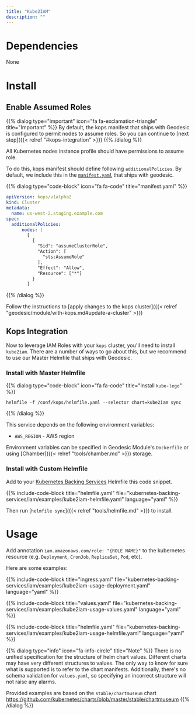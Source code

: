 ```yaml
---
title: "Kube2IAM"
description: ""
---
```


# Dependencies
None

# Install

## Enable Assumed Roles

{{% dialog type="important" icon="fa fa-exclamation-triangle" title="Important" %}}
By default, the kops manifest that ships with Geodesic is configured to permit nodes to assume roles.
So you can continue to [next step]({{< relref "#kops-integration" >}})
{{% /dialog %}}

All Kubernetes nodes instance profile should have permissions to assume role.

To do this, kops manifest should define following `additionalPolicies`. By default, we include this in the [`manifest.yaml`](https://github.com/cloudposse/geodesic/blob/master/rootfs/templates/kops/default.yaml#L6-L17) that ships with geodesic.

{{% dialog type="code-block" icon="fa fa-code" title="manifest.yaml" %}}
```yaml
apiVersion: kops/v1alpha2
kind: Cluster
metadata:
  name: us-west-2.staging.example.com
spec:
  additionalPolicies:
      nodes: |
        [
          {
            "Sid": "assumeClusterRole",
            "Action": [
              "sts:AssumeRole"
            ],
            "Effect": "Allow",
            "Resource": ["*"]
          }
        ]
```
{{% /dialog %}}

Follow the instructions to [apply changes to the kops cluster]({{< relref "geodesic/module/with-kops.md#update-a-cluster" >}})

## Kops Integration

Now to leverage IAM Roles with your `kops` cluster, you'll need to install `kube2iam`. There are a number of ways to go about this, but we recommend to use our Master Helmfile that ships with Geodesic.

### Install with Master Helmfile

{{% dialog type="code-block" icon="fa fa-code" title="Install `kube-lego`" %}}
```
helmfile -f /conf/kops/helmfile.yaml --selector chart=kube2iam sync
```
{{% /dialog %}}

This service depends on the following environment variables:

* `AWS_REGION` - AWS region

Environment variables can be specified in Geodesic Module's `Dockerfile` or using [Chamber]({{< relref "tools/chamber.md" >}}) storage.

### Install with Custom Helmfile

Add to your [Kubernetes Backing Services](/kubernetes-backing-services) Helmfile this code snippet.

{{% include-code-block  title="helmfile.yaml" file="kubernetes-backing-services/iam/examples/kube2iam-helmfile.yaml" language="yaml" %}}

Then run [`helmfile sync`]({{< relref "tools/helmfile.md" >}}) to install.

# Usage

Add annotation `iam.amazonaws.com/role: "{ROLE NAME}"` to the kubernetes resource (e.g. `Deployment`, `CronJob`, `ReplicaSet`, `Pod`, etc).

Here are some examples:

{{% include-code-block title="ingress.yaml" file="kubernetes-backing-services/iam/examples/kube2iam-usage-deployment.yaml" language="yaml" %}}

{{% include-code-block title="values.yaml" file="kubernetes-backing-services/iam/examples/kube2iam-usage-values.yaml" language="yaml" %}}

{{% include-code-block title="helmfile.yaml" file="kubernetes-backing-services/iam/examples/kube2iam-usage-helmfile.yaml" language="yaml" %}}

{{% dialog type="info" icon="fa-info-circle" title="Note" %}}
There is no unified specification for the structure of helm chart values. Different charts may have very different structures to values. The only way to know for sure what is supported is to refer to the chart manifests. Additionally, there's no schema validation for `values.yaml`, so specifying an incorrect structure will not raise any alarms.

Provided examples are based on the `stable/chartmuseum` chart https://github.com/kubernetes/charts/blob/master/stable/chartmuseum
{{% /dialog %}}
